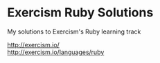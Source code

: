 # Exercism Ruby Solutions
My solutions to Exercism's Ruby learning track

<http://exercism.io/>  
<http://exercism.io/languages/ruby>
